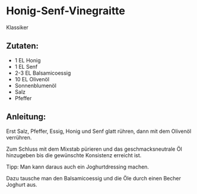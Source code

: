 Honig-Senf-Vinegraitte
===
Klassiker

Zutaten:
---
- 1 EL Honig
- 1 EL Senf
- 2-3 EL Balsamicoessig
- 10 EL Olivenöl
-   Sonnenblumenöl
-   Salz
-   Pfeffer

Anleitung:
---
Erst Salz, Pfeffer, Essig, Honig und Senf glatt rühren, dann mit dem Olivenöl verrühren.

Zum Schluss mit dem Mixstab pürieren und das geschmacksneutrale Öl hinzugeben bis die gewünschte Konsistenz erreicht ist.

Tipp: Man kann daraus auch ein Joghurtdressing machen.

Dazu tausche man den Balsamicoessig und die Öle durch einen Becher Joghurt aus.